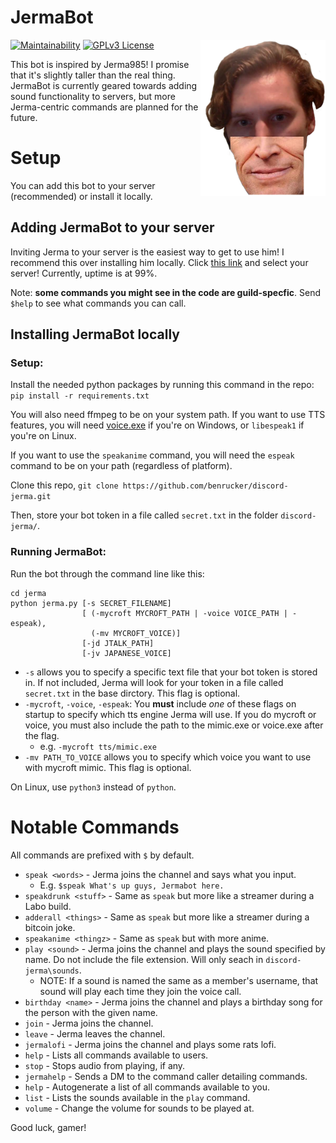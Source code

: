 # JermaBot

<img src="jerma/resources/images/thumbnail.png" width="200" height="250" align="right" />

[![Maintainability](https://api.codeclimate.com/v1/badges/11bccccb374395ea9f7d/maintainability)](https://codeclimate.com/github/benrucker/discord-jerma/maintainability)
[![GPLv3 License](https://img.shields.io/badge/License-GPL%20v3-yellow.svg)](LICENSE)

This bot is inspired by Jerma985! I promise that it's slightly taller than the real thing. JermaBot is currently geared towards adding sound functionality to servers, but more Jerma-centric commands are planned for the future.

# Setup

You can add this bot to your server (recommended) or install it locally.

## Adding JermaBot to your server

Inviting Jerma to your server is the easiest way to get to use him! I recommend this over installing him locally. Click [this link](https://discordapp.com/api/oauth2/authorize?client_id=579445833938763816&permissions=120859712&scope=bot) and select your server! Currently, uptime is at 99%.

Note: **some commands you might see in the code are guild-specfic**. Send `$help` to see what commands you can call.

## Installing JermaBot locally

### Setup:
Install the needed python packages by running this command in the repo:
```pip install -r requirements.txt```

You will also need ffmpeg to be on your system path. If you want to use TTS features, you will need [voice.exe](https://www.elifulkerson.com/projects/commandline-text-to-speech.php) if you're on Windows, or `libespeak1` if you're on Linux.

If you want to use the `speakanime` command, you will need the `espeak` command to be on your path (regardless of platform).

Clone this repo,
```git clone https://github.com/benrucker/discord-jerma.git```

Then, store your bot token in a file called `secret.txt` in the folder `discord-jerma/`.

### Running JermaBot:

Run the bot through the command line like this:
```
cd jerma
python jerma.py [-s SECRET_FILENAME]
                [ (-mycroft MYCROFT_PATH | -voice VOICE_PATH | -espeak),
                  (-mv MYCROFT_VOICE)]
                [-jd JTALK_PATH]
                [-jv JAPANESE_VOICE]
```
* `-s` allows you to specify a specific text file that your bot token is stored in. If not included, Jerma will look for your token in a file called `secret.txt` in the base dirctory. This flag is optional.
* `-mycroft`, `-voice`, `-espeak`: You **must** include _one_ of these flags on startup to specify which tts engine Jerma will use. If you do mycroft or voice, you must also include the path to the mimic.exe or voice.exe after the flag.
    * e.g. `-mycroft tts/mimic.exe`
* `-mv PATH_TO_VOICE` allows you to specify which voice you want to use with mycroft mimic. This flag is optional.


On Linux, use `python3` instead of `python`.

# Notable Commands
All commands are prefixed with `$` by default.

* `speak <words>` - Jerma joins the channel and says what you input.
  * E.g. `$speak What's up guys, Jermabot here.`
* `speakdrunk <stuff>` - Same as `speak` but more like a streamer during a Labo build.
* `adderall <things>` - Same as `speak` but more like a streamer during a bitcoin joke.
* `speakanime <thingz>` - Same as `speak` but with more anime.
* `play <sound>` - Jerma joins the channel and plays the sound specified by name. Do not include the file extension. Will only seach in `discord-jerma\sounds`.
  * NOTE: If a sound is named the same as a member's username, that sound will play each time they join the voice call.
* `birthday <name>` - Jerma joins the channel and plays a birthday song for the person with the given name.
* `join` - Jerma joins the channel.
* `leave` - Jerma leaves the channel.
* `jermalofi` - Jerma joins the channel and plays some rats lofi.
* `help` - Lists all commands available to users.
* `stop` - Stops audio from playing, if any.
* `jermahelp` - Sends a DM to the command caller detailing commands.
* `help` - Autogenerate a list of all commands available to you.
* `list` - Lists the sounds available in the `play` command.
* `volume` - Change the volume for sounds to be played at.

Good luck, gamer!
